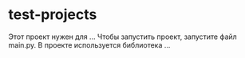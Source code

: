 # test-projects
Этот проект нужен для ...
Чтобы запустить проект, запустите файл main.py.
В проекте используется библиотека ...

